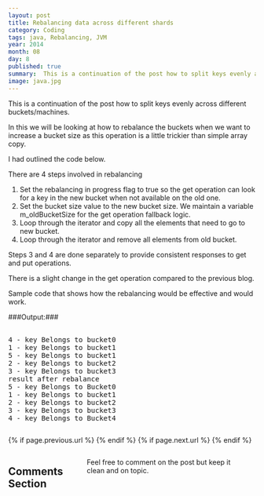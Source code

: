 ```yaml
---
layout: post
title: Rebalancing data across different shards
category: Coding
tags: java, Rebalancing, JVM
year: 2014
month: 08
day: 8
published: true
summary:  This is a continuation of the post how to split keys evenly across different buckets/machines. In this we will be looking at how to rebalance the buckets when we want to increase a bucket size as this operation is a little trickier than simple array copy.
image: java.jpg
---
```

This is a continuation of the post how to split keys evenly across different buckets/machines.

In this we will be looking at how to rebalance the buckets when we want to increase a bucket size as this operation is a little trickier than simple array copy.

I had outlined the code below.

<script src="https://gist.github.com/vallur/11e497d748f41d3783a1.js"></script>

There are 4 steps involved in rebalancing

1. Set the rebalancing in progress flag to true so the get operation can look for a key in the new bucket when not available on the old one.
2. Set the bucket size value to the new bucket size. We maintain a variable m_oldBucketSize for the get operation fallback logic.
3. Loop through the iterator and copy all the elements that need to go to new bucket.
4. Loop through the iterator and remove all elements from old bucket.

Steps 3 and 4 are done separately to provide consistent responses to get and put operations.

There is a slight change in the get operation compared to the previous blog.

<script src="https://gist.github.com/vallur/6f720f275595e9c3025f.js"></script>

Sample code that shows how the rebalancing would be effective and would work.

<script src="https://gist.github.com/vallur/2688ba81c2b72b1bcee2.js"></script>

###Output:###
<pre></code>
4 - key Belongs to bucket0
1 - key Belongs to bucket1
5 - key Belongs to bucket1
2 - key Belongs to bucket2
3 - key Belongs to bucket3
result after rebalance
5 - key Belongs to Bucket0
1 - key Belongs to bucket1
2 - key Belongs to bucket2
3 - key Belongs to bucket3
4 - key Belongs to Bucket4
</code></pre>

<div class="row">	
	<div class="span9 column">
			<p class="pull-right">{% if page.previous.url %} <a href="{{page.previous.url}}" title="Previous Post: {{page.previous.title}}"><i class="icon-chevron-left"></i></a> 	{% endif %}   {% if page.next.url %} 	<a href="{{page.next.url}}" title="Next Post: {{page.next.title}}"><i class="icon-chevron-right"></i></a> 	{% endif %} </p>  
	</div>
</div>

<div class="row">	
    <div class="span9 columns">    
		<h2>Comments Section</h2>
	    <p>Feel free to comment on the post but keep it clean and on topic.</p>	
		<div id="fb-root"></div>
<script>(function(d, s, id) {
  var js, fjs = d.getElementsByTagName(s)[0];
  if (d.getElementById(id)) return;
  js = d.createElement(s); js.id = id;
  js.src = "//connect.facebook.net/en_US/sdk.js#xfbml=1&version=v2.0";
  fjs.parentNode.insertBefore(js, fjs);
}(document, 'script', 'facebook-jssdk'));</script>
<div class="fb-comments" data-href="http://vallur.github.io{{ page.url }}" data-numposts="5" data-width="700" data-colorscheme="light"></div>
</div>

<!-- Twitter -->
<script>!function(d,s,id){var js,fjs=d.getElementsByTagName(s)[0];if(!d.getElementById(id)){js=d.createElement(s);js.id=id;js.src="//platform.twitter.com/widgets.js";fjs.parentNode.insertBefore(js,fjs);}}(document,"script","twitter-wjs");</script>

<!-- Google + -->
<script type="text/javascript">
  (function() {
    var po = document.createElement('script'); po.type = 'text/javascript'; po.async = true;
    po.src = 'https://apis.google.com/js/plusone.js';
    var s = document.getElementsByTagName('script')[0]; s.parentNode.insertBefore(po, s);
  })();
</script>

